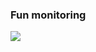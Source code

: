 ### Fun monitoring

<div>
   <img src="{{site.baseurl}}{{site.images}}/about-us/images/fan_monitoring.png" />
</div>

